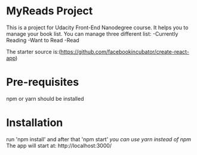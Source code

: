 # MyReads Project

This is a project for Udacity Front-End Nanodegree course. It helps you to manage your book list. You can manage three different list:
-Currently Reading
-Want to Read
-Read

The starter source is:(https://github.com/facebookincubator/create-react-app)

# Pre-requisites
npm or yarn should be installed

# Installation
run 'npm install' and after that 'npm start'
*you can use yarn instead of npm*
The app will start at:
http://localhost:3000/
